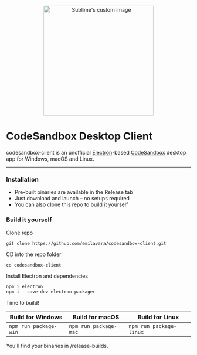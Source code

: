 <p align="center">
  <img src="https://i.imgur.com/vWFbw3h.png" height="300px" alt="Sublime's custom image"/>
</p>

# CodeSandbox Desktop Client

codesandbox-client is an unofficial <a href="https://electronjs.org">Electron</a>-based <a href="https://codesandbox.io">CodeSandbox</a> desktop app for Windows, macOS and Linux.

***

### Installation    
* Pre-built binaries are available in the Release tab
* Just download and launch &ndash; no setups required
* You can also clone this repo to build it yourself    


### Build it yourself

Clone repo
```
git clone https://github.com/emilavara/codesandbox-client.git
```
CD into the repo folder
```
cd codesandbox-client
```
Install Electron and dependencies
```
npm i electron
npm i --save-dev electron-packager
```

Time to build!

Build for Windows | Build for macOS | Build for Linux
------------ | ------------- | -------------
``` npm run package-win ``` | ``` npm run package-mac ``` | ``` npm run package-linux ```

You'll find your binaries in /release-builds.
